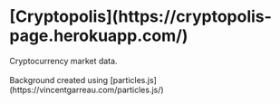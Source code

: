 <h1>[Cryptopolis](https://cryptopolis-page.herokuapp.com/)</h1>
Cryptocurrency market data.
<br/>
<br/>
Background created using [particles.js](https://vincentgarreau.com/particles.js/)
